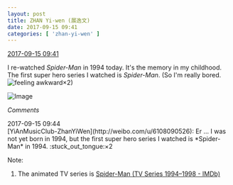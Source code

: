```yaml
---
layout: post
title: ZHAN Yi-wen (展逸文)
date: 2017-09-15 09:41
categories: [ 'zhan-yi-wen' ]
---
```


<div class="weibo-info">
  <a href="http://weibo.com/6108090526/FlTn6aauh">2017-09-15 09:41</a>
</div>

I re-watched *Spider-Man* in 1994 today. It's the memory in my childhood. The first super hero series I watched is *Spider-Man*. (So I'm really bored. ![feeling awkward](http://img.t.sinajs.cn/t4/appstyle/expression/ext/normal/91/h_org.gif)×2)

<!-- more -->

![Image](http://wx2.sinaimg.cn/mw690/006FmVn8gy1fjk02cdsugj30zk0qomzl.jpg)

*Comments*

<div class="weibo-info">2017-09-15 09:44</div>
[YiAnMusicClub-ZhanYiWen](http://weibo.com/u/6108090526): Er … I was not yet born in 1994, but the first super hero series I watched is *Spider-Man* in 1994. :stuck_out_tongue:×2

Note:
1. The animated TV series is [Spider-Man (TV Series 1994–1998 - IMDb)](http://www.imdb.com/title/tt0112175/)
